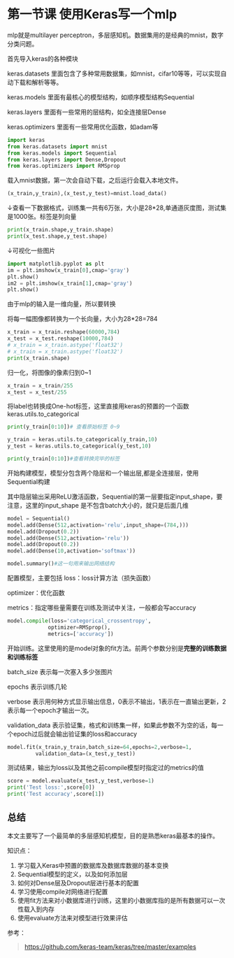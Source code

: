 # 第一节课 使用Keras写一个mlp

mlp就是multilayer perceptron，多层感知机。数据集用的是经典的mnist，数字分类问题。

首先导入keras的各种模块

keras.datasets 里面包含了多种常用数据集，如mnist，cifar10等等，可以实现自动下载和解析等等。

keras.models 里面有最核心的模型结构，如顺序模型结构Sequential

keras.layers 里面有一些常用的层结构，如全连接层Dense

keras.optimizers 里面有一些常用优化函数，如adam等


```python
import keras
from keras.datasets import mnist 
from keras.models import Sequential 
from keras.layers import Dense,Dropout
from keras.optimizers import RMSprop
```

载入mnist数据，第一次会自动下载，之后运行会载入本地文件。


```python
(x_train,y_train),(x_test,y_test)=mnist.load_data()
```

↓查看一下数据格式，训练集一共有6万张，大小是28*28,单通道灰度图，测试集是1000张。标签是列向量


```python
print(x_train.shape,y_train.shape)
print(x_test.shape,y_test.shape)
```

↓可视化一些图片


```python
import matplotlib.pyplot as plt
im = plt.imshow(x_train[0],cmap='gray')
plt.show()
im2 = plt.imshow(x_train[1],cmap='gray')
plt.show()
```

由于mlp的输入是一维向量，所以要转换

将每一幅图像都转换为一个长向量，大小为28*28=784


```python
x_train = x_train.reshape(60000,784)
x_test = x_test.reshape(10000,784)
# x_train = x_train.astype('float32')
# x_train = x_train.astype('float32')
print(x_train.shape)
```

归一化，将图像的像素归到0~1


```python
x_train = x_train/255
x_test = x_test/255
```

将label也转换成One-hot标签，这里直接用keras的预置的一个函数 keras.utils.to_categorical


```python
print(y_train[0:10])# 查看原始标签 0~9
```


```python
y_train = keras.utils.to_categorical(y_train,10)
y_test = keras.utils.to_categorical(y_test,10)

print(y_train[0:10])#查看转换完毕的标签
```

开始构建模型，模型分包含两个隐层和一个输出层,都是全连接层，使用Sequential构建

其中隐层输出采用ReLU激活函数，Sequential的第一层要指定input_shape，要注意，这里的input_shape 是不包含batch大小的，就只是后面几维


```python
model = Sequential()
model.add(Dense(512,activation='relu',input_shape=(784,)))
model.add(Dropout(0.2))
model.add(Dense(512,activation='relu'))
model.add(Dropout(0.2))
model.add(Dense(10,activation='softmax'))
```


```python
model.summary()#这一句用来输出网络结构
```

配置模型，主要包括
loss：loss计算方法（损失函数）

optimizer：优化函数

metrics：指定哪些量需要在训练及测试中关注，一般都会写accuracy


```python
model.compile(loss='categorical_crossentropy',
             optimizer=RMSprop(),
             metrics=['accuracy'])
```

开始训练。这里使用的是model对象的fit方法。前两个参数分别是**完整的训练数据和训练标签**

batch_size 表示每一次塞入多少张图片

epochs 表示训练几轮

verbose 表示用何种方式显示输出信息，0表示不输出，1表示在一直输出更新，2表示每一个epoch才输出一次。

validation_data 表示验证集，格式和训练集一样，如果此参数不为空的话，每一个epoch过后就会输出验证集的loss和accuracy


```python
model.fit(x_train,y_train,batch_size=64,epochs=2,verbose=1,
         validation_data=(x_test,y_test))
```

测试结果，输出为loss以及其他之前compile模型时指定过的metrics的值


```python
score = model.evaluate(x_test,y_test,verbose=1)
print('Test loss:',score[0])
print('Test accuracy',score[1])
```

## 总结

本文主要写了一个最简单的多层感知机模型，目的是熟悉keras最基本的操作。

知识点：

1. 学习载入Keras中预置的数据库及数据库数据的基本变换
1. Sequential模型的定义，以及如何添加层
1. 如何对Dense层及Dropout层进行基本的配置
1. 学习使用compile对网络进行配置
1. 使用fit方法来对小数据库进行训练，这里的小数据库指的是所有数据可以一次性载入到内存
1. 使用evaluate方法来对模型进行效果评估

参考：
> https://github.com/keras-team/keras/tree/master/examples
